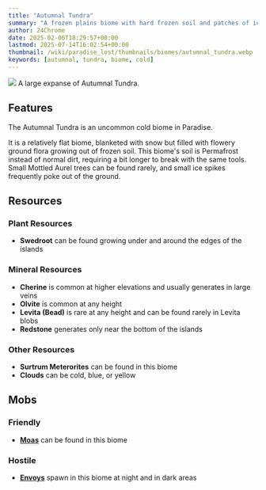 ```yaml
---
title: "Autumnal Tundra"
summary: "A frozen plains biome with hard frozen soil and patches of ice"
author: 24Chrome
date: 2025-02-06T18:29:57+00:00
lastmod: 2025-07-14T16:02:54+00:00
thumbnail: /wiki/paradise_lost/thumbnails/biomes/autumnal_tundra.webp
keywords: [autumnal, tundra, biome, cold]
---
```


<img src="/wiki/paradise_lost/biomes/autumnal_tundra.webp">
A large expanse of Autumnal Tundra.

## Features
The Autumnal Tundra is an uncommon cold biome in Paradise. 

It is a relatively flat biome, blanketed with snow but filled with flowery ground flora growing out of frozen soil. This biome's soil is Permafrost instead of normal dirt, requiring a bit longer to break with the same tools.
Small Mottled Aurel trees can be found rarely, and small ice spikes frequently poke out of the ground.


## Resources

### Plant Resources
* **Swedroot** can be found growing under and around the edges of the islands

### Mineral Resources
* **Cherine** is common at higher elevations and usually generates in large veins
* **Olvite** is common at any height
* **Levita (Bead)** is rare at any height and can be found rarely in Levita blobs
* **Redstone** generates only near the bottom of the islands

### Other Resources
* **Surtrum Meterorites** can be found in this biome
* **Clouds** can be cold, blue, or yellow

## Mobs

### Friendly
* **[Moas](/wiki/paradise-lost/mobs/moa/)** can be found in this biome


### Hostile
* **[Envoys](/wiki/paradise-lost/mobs/envoy/)** spawn in this biome at night and in dark areas


